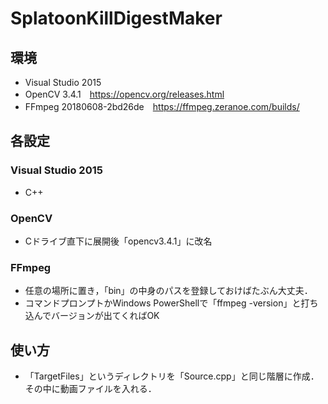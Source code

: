 # SplatoonKillDigestMaker

## 環境
- Visual Studio 2015
- OpenCV 3.4.1　https://opencv.org/releases.html
- FFmpeg 20180608-2bd26de　https://ffmpeg.zeranoe.com/builds/

## 各設定
### Visual Studio 2015
- C++
### OpenCV
- Cドライブ直下に展開後「opencv3.4.1」に改名
### FFmpeg
- 任意の場所に置き，「bin」の中身のパスを登録しておけばたぶん大丈夫．
- コマンドプロンプトかWindows PowerShellで「ffmpeg -version」と打ち込んでバージョンが出てくればOK

## 使い方
- 「TargetFiles」というディレクトリを「Source.cpp」と同じ階層に作成．その中に動画ファイルを入れる．
